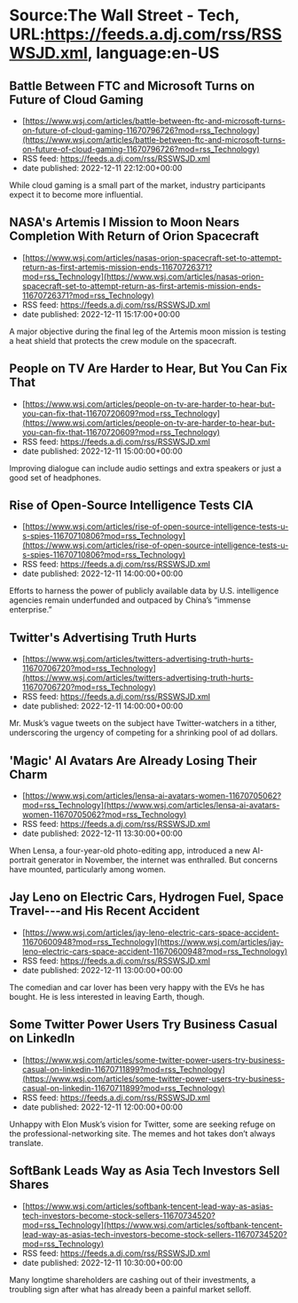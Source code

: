 # Source:The Wall Street - Tech, URL:https://feeds.a.dj.com/rss/RSSWSJD.xml, language:en-US

## Battle Between FTC and Microsoft Turns on Future of Cloud Gaming
 - [https://www.wsj.com/articles/battle-between-ftc-and-microsoft-turns-on-future-of-cloud-gaming-11670796726?mod=rss_Technology](https://www.wsj.com/articles/battle-between-ftc-and-microsoft-turns-on-future-of-cloud-gaming-11670796726?mod=rss_Technology)
 - RSS feed: https://feeds.a.dj.com/rss/RSSWSJD.xml
 - date published: 2022-12-11 22:12:00+00:00

While cloud gaming is a small part of the market, industry participants expect it to become more influential.

## NASA's Artemis I Mission to Moon Nears Completion With Return of Orion Spacecraft
 - [https://www.wsj.com/articles/nasas-orion-spacecraft-set-to-attempt-return-as-first-artemis-mission-ends-11670726371?mod=rss_Technology](https://www.wsj.com/articles/nasas-orion-spacecraft-set-to-attempt-return-as-first-artemis-mission-ends-11670726371?mod=rss_Technology)
 - RSS feed: https://feeds.a.dj.com/rss/RSSWSJD.xml
 - date published: 2022-12-11 15:17:00+00:00

A major objective during the final leg of the Artemis moon mission is testing a heat shield that protects the crew module on the spacecraft.

## People on TV Are Harder to Hear, But You Can Fix That
 - [https://www.wsj.com/articles/people-on-tv-are-harder-to-hear-but-you-can-fix-that-11670720609?mod=rss_Technology](https://www.wsj.com/articles/people-on-tv-are-harder-to-hear-but-you-can-fix-that-11670720609?mod=rss_Technology)
 - RSS feed: https://feeds.a.dj.com/rss/RSSWSJD.xml
 - date published: 2022-12-11 15:00:00+00:00

Improving dialogue can include audio settings and extra speakers or just a good set of headphones.

## Rise of Open-Source Intelligence Tests CIA
 - [https://www.wsj.com/articles/rise-of-open-source-intelligence-tests-u-s-spies-11670710806?mod=rss_Technology](https://www.wsj.com/articles/rise-of-open-source-intelligence-tests-u-s-spies-11670710806?mod=rss_Technology)
 - RSS feed: https://feeds.a.dj.com/rss/RSSWSJD.xml
 - date published: 2022-12-11 14:00:00+00:00

Efforts to harness the power of publicly available data by U.S. intelligence agencies remain underfunded and outpaced by China’s “immense enterprise.”

## Twitter's Advertising Truth Hurts
 - [https://www.wsj.com/articles/twitters-advertising-truth-hurts-11670706720?mod=rss_Technology](https://www.wsj.com/articles/twitters-advertising-truth-hurts-11670706720?mod=rss_Technology)
 - RSS feed: https://feeds.a.dj.com/rss/RSSWSJD.xml
 - date published: 2022-12-11 14:00:00+00:00

Mr. Musk’s vague tweets on the subject have Twitter-watchers in a tither, underscoring the urgency of competing for a shrinking pool of ad dollars.

## 'Magic' AI Avatars Are Already Losing Their Charm
 - [https://www.wsj.com/articles/lensa-ai-avatars-women-11670705062?mod=rss_Technology](https://www.wsj.com/articles/lensa-ai-avatars-women-11670705062?mod=rss_Technology)
 - RSS feed: https://feeds.a.dj.com/rss/RSSWSJD.xml
 - date published: 2022-12-11 13:30:00+00:00

When Lensa, a four-year-old photo-editing app, introduced a new AI-portrait generator in November, the internet was enthralled. But concerns have mounted, particularly among women.

## Jay Leno on Electric Cars, Hydrogen Fuel, Space Travel---and His Recent Accident
 - [https://www.wsj.com/articles/jay-leno-electric-cars-space-accident-11670600948?mod=rss_Technology](https://www.wsj.com/articles/jay-leno-electric-cars-space-accident-11670600948?mod=rss_Technology)
 - RSS feed: https://feeds.a.dj.com/rss/RSSWSJD.xml
 - date published: 2022-12-11 13:00:00+00:00

The comedian and car lover has been very happy with the EVs he has bought. He is less interested in leaving Earth, though.

## Some Twitter Power Users Try Business Casual on LinkedIn
 - [https://www.wsj.com/articles/some-twitter-power-users-try-business-casual-on-linkedin-11670711899?mod=rss_Technology](https://www.wsj.com/articles/some-twitter-power-users-try-business-casual-on-linkedin-11670711899?mod=rss_Technology)
 - RSS feed: https://feeds.a.dj.com/rss/RSSWSJD.xml
 - date published: 2022-12-11 12:00:00+00:00

Unhappy with Elon Musk’s vision for Twitter, some are seeking refuge on the professional-networking site. The memes and hot takes don’t always translate.

## SoftBank Leads Way as Asia Tech Investors Sell Shares
 - [https://www.wsj.com/articles/softbank-tencent-lead-way-as-asias-tech-investors-become-stock-sellers-11670734520?mod=rss_Technology](https://www.wsj.com/articles/softbank-tencent-lead-way-as-asias-tech-investors-become-stock-sellers-11670734520?mod=rss_Technology)
 - RSS feed: https://feeds.a.dj.com/rss/RSSWSJD.xml
 - date published: 2022-12-11 10:30:00+00:00

Many longtime shareholders are cashing out of their investments, a troubling sign after what has already been a painful market selloff.

